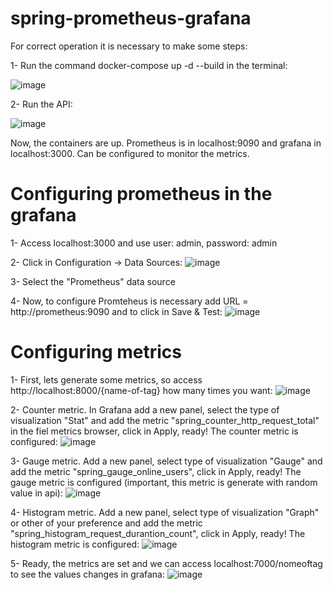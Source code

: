 # spring-prometheus-grafana

For correct operation it is necessary to make some steps:

1- Run the command docker-compose up -d --build in the terminal: 

![image](https://user-images.githubusercontent.com/31675029/151067997-976ea7b0-a314-48a0-82ee-6fbb86f96d86.png)


2- Run the API: 

![image](https://user-images.githubusercontent.com/31675029/151068240-24896664-57eb-413c-b0ee-edec69b01d96.png)


Now, the containers are up. Prometheus is in localhost:9090 and grafana in localhost:3000.
Can be configured to monitor the metrics.


# Configuring prometheus in the grafana

1- Access localhost:3000 and use user: admin, password: admin

2- Click in Configuration -> Data Sources:
![image](https://user-images.githubusercontent.com/31675029/151069208-d00c14a0-0ca4-47aa-834a-cb849f467da9.png)

3- Select the "Prometheus" data source

4- Now, to configure Promteheus is necessary add URL = http://prometheus:9090 and to click in Save & Test:
![image](https://user-images.githubusercontent.com/31675029/151070835-eb711536-184d-4391-8af0-eb9767ee1f6a.png)

# Configuring metrics

1- First, lets generate some metrics, so access http://localhost:8000/{name-of-tag} how many times you want:
![image](https://user-images.githubusercontent.com/31675029/151071183-4d46c298-d765-4c0b-a56a-95848724c4b8.png)

2- Counter metric.
In Grafana add a new panel, select the type of visualization "Stat" and add the metric "spring_counter_http_request_total" in the fiel metrics browser, 
click in Apply, ready! The counter metric is configured:
![image](https://user-images.githubusercontent.com/31675029/151071632-15e969db-02b3-4f60-8e93-82c0fa73f351.png)

3- Gauge metric.
Add a new panel, select type of visualization "Gauge" and add the metric "spring_gauge_online_users", 
click in Apply, ready! The gauge metric is configured (important, this metric is generate with random value in api):
![image](https://user-images.githubusercontent.com/31675029/151072102-74c00607-f316-409f-9c4b-af80bf9f99d9.png)

4- Histogram metric.
Add a new panel, select type of visualization "Graph" or other of your preference and add the metric "spring_histogram_request_durantion_count", 
click in Apply, ready! The histogram metric is configured:
![image](https://user-images.githubusercontent.com/31675029/151072569-5c181dae-c46c-4a2a-9f32-7284eb262e2e.png)

5- Ready, the metrics are set and we can access localhost:7000/nomeoftag to see the values changes in grafana:
![image](https://user-images.githubusercontent.com/31675029/151072918-e784fc67-ce61-44bd-8110-90e21a4bd3a4.png)





